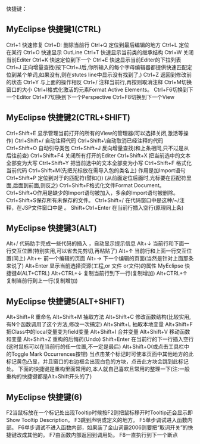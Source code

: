 快捷键：


MyEclipse 快捷键1(CTRL)
-------------------------------------
Ctrl+1 快速修复
Ctrl+D: 删除当前行
Ctrl+Q 定位到最后编辑的地方
Ctrl+L 定位在某行
Ctrl+O 快速显示 OutLine
Ctrl+T 快速显示当前类的继承结构
Ctrl+W 关闭当前Editer
Ctrl+K 快速定位到下一个
Ctrl+E 快速显示当前Editer的下拉列表
Ctrl+J 正向增量查找(按下Ctrl+J后,你所输入的每个字母编辑器都提供快速匹配定位到某个单词,如果没有,则在stutes line中显示没有找到了,)
Ctrl+Z 返回到修改前的状态
Ctrl+Y 与上面的操作相反
Ctrl+/ 注释当前行,再按则取消注释
Ctrl+M切换窗口的大小
Ctrl+I格式化激活的元素Format Active Elements。
Ctrl+F6切换到下一个Editor
Ctrl+F7切换到下一个Perspective
Ctrl+F8切换到下一个View


MyEclipse 快捷键2(CTRL+SHIFT)
------------------------------------------
Ctrl+Shift+E 显示管理当前打开的所有的View的管理器(可以选择关闭,激活等操作)
Ctrl+Shift+/ 自动注释代码
Ctrl+Shift+\自动取消已经注释的代码
Ctrl+Shift+O 自动引导类包
Ctrl+Shift+J 反向增量查找(和上条相同,只不过是从后往前查)
Ctrl+Shift+F4 关闭所有打开的Editer
Ctrl+Shift+X 把当前选中的文本全部变为大写
Ctrl+Shift+Y 把当前选中的文本全部变为小写
Ctrl+Shift+F 格式化当前代码
Ctrl+Shift+M(先把光标放在需导入包的类名上) 作用是加Import语句
Ctrl+Shift+P 定位到对于的匹配符(譬如{}) (从前面定位后面时,光标要在匹配符里面,后面到前面,则反之)
Ctrl+Shift+F格式化文件Format Document。
Ctrl+Shift+O作用是缺少的Import语句被加入，多余的Import语句被删除。
Ctrl+Shift+S保存所有未保存的文件。
Ctrl+Shift+/ 在代码窗口中是这种/*~*/注释，在JSP文件窗口中是 <!--~-->。
Shift+Ctrl+Enter 在当前行插入空行(原理同上条)


MyEclipse 快捷键3(ALT)
-----------------------------------------
Alt+/ 代码助手完成一些代码的插入 ，自动显示提示信息
Alt+↓ 当前行和下面一行交互位置(特别实用,可以省去先剪切,再粘贴了)
Alt+↑ 当前行和上面一行交互位置(同上)
Alt+← 前一个编辑的页面
Alt+→ 下一个编辑的页面(当然是针对上面那条来说了)
Alt+Enter 显示当前选择资源(工程,or 文件 or文件)的属性
MyEclipse 快捷键4(ALT+CTRL)
Alt+CTRL+↓ 复制当前行到下一行(复制增加)
Alt+CTRL+↑ 复制当前行到上一行(复制增加)


MyEclipse 快捷键5(ALT+SHIFT)
-------------------------------------------
Alt+Shift+R 重命名
Alt+Shift+M 抽取方法
Alt+Shift+C 修改函数结构(比较实用,有N个函数调用了这个方法,修改一次搞定)
Alt+Shift+L 抽取本地变量
Alt+Shift+F 把Class中的local变量变为field变量
Alt+Shift+I 合并变量
Alt+Shift+V 移动函数和变量
Alt+Shift+Z 重构的后悔药(Undo) Shift+Enter 在当前行的下一行插入空行(这时鼠标可以在当前行的任一位置,不一定是最后)
Alt+Shift+O(或点击工具栏中的Toggle Mark Occurrences按钮) 当点击某个标记时可使本页面中其他地方的此标记黄色凸显，并且窗口的右边框会出现白色的方块，点击此方块会跳到此标记处。
下面的快捷键是重构里面常用的,本人就自己喜欢且常用的整理一下(注:一般重构的快捷键都是Alt+Shift开头的了)


MyEclipse 快捷键(6)
--------------------------------------------
F2当鼠标放在一个标记处出现Tooltip时候按F2则把鼠标移开时Tooltip还会显示即Show Tooltip Description。
F3跳到声明或定义的地方。
F5单步调试进入函数内部。
F6单步调试不进入函数内部，如果装了金山词霸2006则要把“取词开关”的快捷键改成其他的。
F7由函数内部返回到调用处。
F8一直执行到下一个断点